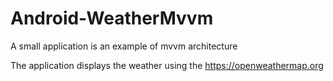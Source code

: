 # Android-WeatherMvvm
A small application is an example of mvvm architecture

The application displays the weather using the https://openweathermap.org
